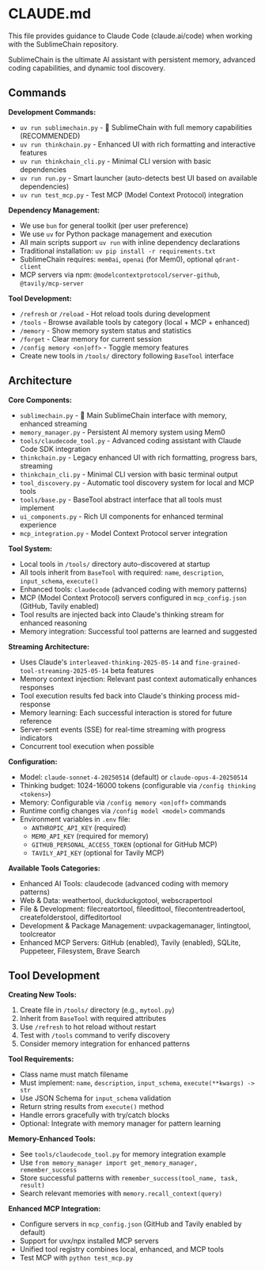 # CLAUDE.md

This file provides guidance to Claude Code (claude.ai/code) when working with the SublimeChain repository.

SublimeChain is the ultimate AI assistant with persistent memory, advanced coding capabilities, and dynamic tool discovery.

## Commands

**Development Commands:**
- `uv run sublimechain.py` - 🚀 SublimeChain with full memory capabilities (RECOMMENDED)
- `uv run thinkchain.py` - Enhanced UI with rich formatting and interactive features
- `uv run thinkchain_cli.py` - Minimal CLI version with basic dependencies
- `uv run run.py` - Smart launcher (auto-detects best UI based on available dependencies)
- `uv run test_mcp.py` - Test MCP (Model Context Protocol) integration

**Dependency Management:**
- We use `bun` for general toolkit (per user preference)
- We use `uv` for Python package management and execution
- All main scripts support `uv run` with inline dependency declarations
- Traditional installation: `uv pip install -r requirements.txt`
- SublimeChain requires: `mem0ai`, `openai` (for Mem0), optional `qdrant-client`
- MCP servers via npm: `@modelcontextprotocol/server-github`, `@tavily/mcp-server`

**Tool Development:**
- `/refresh` or `/reload` - Hot reload tools during development
- `/tools` - Browse available tools by category (local + MCP + enhanced)
- `/memory` - Show memory system status and statistics
- `/forget` - Clear memory for current session
- `/config memory <on|off>` - Toggle memory features
- Create new tools in `/tools/` directory following `BaseTool` interface

## Architecture

**Core Components:**
- `sublimechain.py` - 🚀 Main SublimeChain interface with memory, enhanced streaming
- `memory_manager.py` - Persistent AI memory system using Mem0
- `tools/claudecode_tool.py` - Advanced coding assistant with Claude Code SDK integration
- `thinkchain.py` - Legacy enhanced UI with rich formatting, progress bars, streaming
- `thinkchain_cli.py` - Minimal CLI version with basic terminal output
- `tool_discovery.py` - Automatic tool discovery system for local and MCP tools
- `tools/base.py` - BaseTool abstract interface that all tools must implement
- `ui_components.py` - Rich UI components for enhanced terminal experience
- `mcp_integration.py` - Model Context Protocol server integration

**Tool System:**
- Local tools in `/tools/` directory auto-discovered at startup
- All tools inherit from `BaseTool` with required: `name`, `description`, `input_schema`, `execute()`
- Enhanced tools: `claudecode` (advanced coding with memory patterns)
- MCP (Model Context Protocol) servers configured in `mcp_config.json` (GitHub, Tavily enabled)
- Tool results are injected back into Claude's thinking stream for enhanced reasoning
- Memory integration: Successful tool patterns are learned and suggested

**Streaming Architecture:**
- Uses Claude's `interleaved-thinking-2025-05-14` and `fine-grained-tool-streaming-2025-05-14` beta features
- Memory context injection: Relevant past context automatically enhances responses
- Tool execution results fed back into Claude's thinking process mid-response
- Memory learning: Each successful interaction is stored for future reference
- Server-sent events (SSE) for real-time streaming with progress indicators
- Concurrent tool execution when possible

**Configuration:**
- Model: `claude-sonnet-4-20250514` (default) or `claude-opus-4-20250514`
- Thinking budget: 1024-16000 tokens (configurable via `/config thinking <tokens>`)
- Memory: Configurable via `/config memory <on|off>` commands
- Runtime config changes via `/config model <model>` commands
- Environment variables in `.env` file:
  - `ANTHROPIC_API_KEY` (required)
  - `MEM0_API_KEY` (required for memory)
  - `GITHUB_PERSONAL_ACCESS_TOKEN` (optional for GitHub MCP)
  - `TAVILY_API_KEY` (optional for Tavily MCP)

**Available Tools Categories:**
- Enhanced AI Tools: claudecode (advanced coding with memory patterns)
- Web & Data: weathertool, duckduckgotool, webscrapertool
- File & Development: filecreatortool, fileedittool, filecontentreadertool, createfolderstool, diffeditortool
- Development & Package Management: uvpackagemanager, lintingtool, toolcreator
- Enhanced MCP Servers: GitHub (enabled), Tavily (enabled), SQLite, Puppeteer, Filesystem, Brave Search

## Tool Development

**Creating New Tools:**
1. Create file in `/tools/` directory (e.g., `mytool.py`)
2. Inherit from `BaseTool` with required attributes
3. Use `/refresh` to hot reload without restart
4. Test with `/tools` command to verify discovery
5. Consider memory integration for enhanced patterns

**Tool Requirements:**
- Class name must match filename
- Must implement: `name`, `description`, `input_schema`, `execute(**kwargs) -> str`
- Use JSON Schema for `input_schema` validation
- Return string results from `execute()` method
- Handle errors gracefully with try/catch blocks
- Optional: Integrate with memory manager for pattern learning

**Memory-Enhanced Tools:**
- See `tools/claudecode_tool.py` for memory integration example
- Use `from memory_manager import get_memory_manager, remember_success`
- Store successful patterns with `remember_success(tool_name, task, result)`
- Search relevant memories with `memory.recall_context(query)`

**Enhanced MCP Integration:**
- Configure servers in `mcp_config.json` (GitHub and Tavily enabled by default)
- Support for uvx/npx installed MCP servers
- Unified tool registry combines local, enhanced, and MCP tools
- Test MCP with `python test_mcp.py`